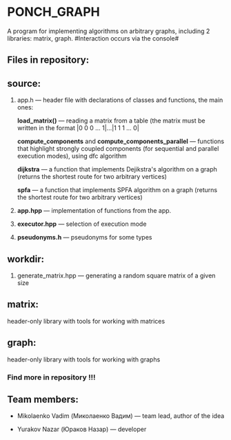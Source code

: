 # PONCH_GRAPH

A program for implementing algorithms on arbitrary graphs, including 2 libraries: matrix, graph.
#Interaction occurs via the console#

## Files in repository:

## source:
  1) app.h — header file with declarations of classes and functions, the main ones:
     
     **load_matrix()** — reading a matrix from a table (the matrix must be written in the format |0 0 0 ... 1|...|1 1 1 ... 0|
     
     **compute_components** and **compute_components_parallel** — functions that highlight strongly coupled components (for sequential and parallel execution modes), using dfc algorithm
     
     **dijkstra** — a function that implements Dejikstra's algorithm on a graph (returns the shortest route for two arbitrary vertices)
     
     **spfa** — a function that implements SPFA algorithm on a graph (returns the shortest route for two arbitrary vertices)

  3) **app.hpp** — implementation of functions from the app.
  4) **executor.hpp** — selection of execution mode
  5) **pseudonyms.h** — pseudonyms for some types
     
## workdir:

  1) generate_matrix.hpp — generating a random square matrix of a given size
     
## matrix:

header-only library with tools for working with matrices

## graph:

header-only library with tools for working with graphs

### Find more in repository !!!

## Team members:

- Mikolaenko Vadim (Миколаенко Вадим) — team lead, author of the idea
  
- Yurakov Nazar (Юраков Назар) — developer 
